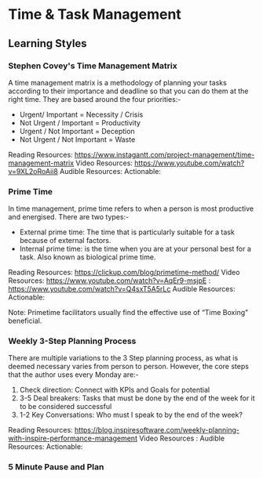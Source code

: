 # Time & Task Management

## Learning Styles

### Stephen Covey's Time Management Matrix

A time management matrix is a methodology of planning your tasks according to their importance and deadline so that you can do them at the right time. They are based around the four priorities:-

 - Urgent/ Important = Necessity / Crisis
 - Not Urgent / Important = Productivity
 - Urgent / Not Important = Deception
 - Not Urgent / Not Important = Waste

Reading Resources: https://www.instagantt.com/project-management/time-management-matrix
Video Resources: https://www.youtube.com/watch?v=9XL2oRoAii8
Audible Resources:
Actionable: 


### Prime Time

In time management, prime time refers to when a person is most productive and energised. There are two types:-

 - External prime time: The time that is particularly suitable for a task because of external factors.
 - Internal prime time: is the time when you are at your personal best for a task. Also known as biological prime time.

Reading Resources: https://clickup.com/blog/primetime-method/
Video Resources: https://www.youtube.com/watch?v=AqEr9-msjpE
                : https://www.youtube.com/watch?v=Q4sxT5A5rLc
Audible Resources:
Actionable: 

Note: Primetime facilitators usually find the effective use of “Time Boxing” beneficial.  


### Weekly 3-Step Planning Process

There are multiple variations to the 3 Step planning process, as what is deemed necessary varies from person to person. However, the core steps that the author uses every Monday are:- 

1. Check direction: Connect with KPIs and Goals for potential
2. 3-5 Deal breakers: Tasks that must be done by the end of the week for it to be considered successful
3. 1-2 Key Conversations: Who must I speak to by the end of the week? 


Reading Resources: https://blog.inspiresoftware.com/weekly-planning-with-inspire-performance-management
Video Resources :
Audible Resources:
Actionable: 

### 5 Minute Pause and Plan


